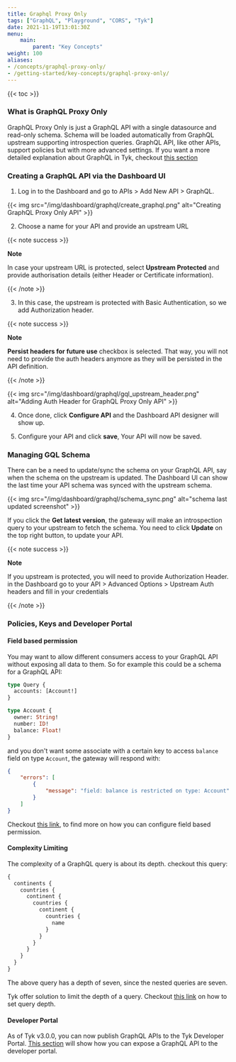 ```yaml
---
title: Graphql Proxy Only
tags: ["GraphQL", "Playground", "CORS", "Tyk"]
date: 2021-11-19T13:01:30Z
menu:
    main:
        parent: "Key Concepts"
weight: 100
aliases:
- /concepts/graphql-proxy-only/
- /getting-started/key-concepts/graphql-proxy-only/
---
```


{{< toc >}}

### What is GraphQL Proxy Only

GraphQL Proxy Only is just a GraphQL API with a single datasource and read-only schema.
Schema will be loaded automatically from GraphQL upstream supporting introspection queries.
GraphQL API, like other APIs, support policies but with more advanced settings.
If you want a more detailed explanation about GraphQL in Tyk, checkout [this section](https://tyk.io/docs/graphql/)

### Creating a GraphQL API via the Dashboard UI

1. Log in to the Dashboard and go to APIs > Add New API > GraphQL.

{{< img src="/img/dashboard/graphql/create_graphql.png" alt="Creating GraphQL Proxy Only API" >}}

2. Choose a name for your API and provide an upstream URL

{{< note success >}}

**Note**

In case your upstream URL is protected, select **Upstream Protected** and provide authorisation details (either Header or Certificate information).

{{< /note >}}

3. In this case, the upstream is protected with Basic Authentication, so we add Authorization header.

{{< note success >}}

**Note**

**Persist headers for future use** checkbox is selected. That way, you will not need to provide the auth headers anymore as they will be persisted in the API definition.

{{< /note >}}

{{< img src="/img/dashboard/graphql/gql_upstream_header.png" alt="Adding Auth Header for GraphQL Proxy Only API" >}}


4. Once done, click **Configure API** and the Dashboard API designer will show up.

5. Configure your API and click **save**, Your API will now be saved.

### Managing GQL Schema

There can be a need to update/sync the schema on your GraphQL API, say when the schema on the upstream is updated.
The Dashboard UI can show the last time your API schema was synced with the upstream schema.

{{< img src="/img/dashboard/graphql/schema_sync.png" alt="schema last updated screenshot" >}}

If you click the **Get latest version**, the gateway will make an introspection query to your upstream to fetch the schema.
You need to click **Update** on the top right button, to update your API.

{{< note success >}}

**Note**

If you upstream is protected, you will need to provide Authorization Header. in the Dashboard go to your API > Advanced Options > Upstream Auth headers
and fill in your credentials

{{< /note >}}

### Policies, Keys and Developer Portal

#### Field based permission

You may want to allow different consumers access to your GraphQL API without exposing all data to them. So for example this could be a schema for a GraphQL API:
```graphql
type Query {
  accounts: [Account!]
}

type Account {
  owner: String!
  number: ID!
  balance: Float!
}
```

and you don't want some associate with a certain key to access `balance` field on type `Account`, the gateway will respond with:
```json
{
    "errors": [
        {
            "message": "field: balance is restricted on type: Account"
        }
    ]
}
```

Checkout [this link](https://tyk.io/docs/graphql/field-based-permissions/#setup-field-based-permissions-in-dashboard), to find more on how you can configure field based permission.

#### Complexity Limiting

The complexity of a GraphQL query is about its depth. checkout this query:
```graphql
{
  continents {
    countries {
      continent {
        countries {
          continent {
            countries {
              name
            }
          }
        }
      }
    }
  }
}
```

The above query has a depth of seven, since the nested queries are seven.

Tyk offer solution to limit the depth of a query.
Checkout [this link](https://tyk.io/docs/graphql/complexity-limiting/#enable-from-the-dashboard) on how to set query depth.

#### Developer Portal

As of Tyk v3.0.0, you can now publish GraphQL APIs to the Tyk Developer Portal.
[This section](https://tyk.io/docs/tyk-developer-portal/graphql/) will show how you can expose a GraphQL API to the developer portal.
